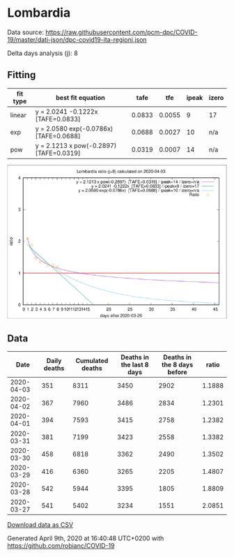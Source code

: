# Lombardia

Data source: https://raw.githubusercontent.com/pcm-dpc/COVID-19/master/dati-json/dpc-covid19-ita-regioni.json

Delta days analysis (j): 8

## Fitting 
|fit type|best fit equation|tafe|tfe|ipeak|izero|
|-------|-----|--------|------|---|---|
|linear|y = 2.0241 -0.1222x  [TAFE=0.0833]|0.0833|0.0055|9|17|
|exp|y = 2.0580 exp(-0.0786x)  [TAFE=0.0688]|0.0688|0.0027|10|n/a|
|pow|y = 2.1213 x pow(-0.2897)  [TAFE=0.0319]|0.0319|0.0007|14|n/a|

![Plot](COVID-19_lombardia_j8_2020-04-03.png)

## Data
|Date|Daily deaths|Cumulated deaths|Deaths in the last 8 days|Deaths in the 8 days before|ratio|
|----|----------|-----------|-------|--------------------|-----|
|2020-04-03|351|8311|3450|2902|1.1888|
|2020-04-02|367|7960|3486|2834|1.2301|
|2020-04-01|394|7593|3415|2758|1.2382|
|2020-03-31|381|7199|3423|2558|1.3382|
|2020-03-30|458|6818|3362|2490|1.3502|
|2020-03-29|416|6360|3265|2205|1.4807|
|2020-03-28|542|5944|3395|1805|1.8809|
|2020-03-27|541|5402|3234|1551|2.0851|

[Download data as CSV](COVID-19_lombardia_j8_2020-04-03.csv)

Generated April 9th, 2020 at 16:40:48 UTC+0200 with https://github.com/robianc/COVID-19
